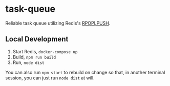 # task-queue

Reliable task queue utilizing Redis's [RPOPLPUSH](https://redis.io/commands/rpoplpush#pattern-reliable-queue).

## Local Development

1. Start Redis, `docker-compose up`
1. Build, `npm run build`
1. Run, `node dist`

You can also run `npm start` to rebuild on change so that, in another terminal session, you can just run `node dist` at will.
